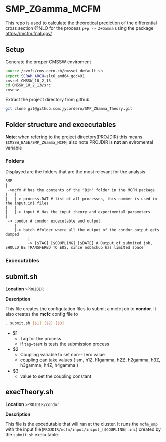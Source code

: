 # SMP_ZGamma_MCFM

This repo is used to calculate the theoretical prediction of the differential cross section @NLO for the process `p+p -> Z+Gamma` using the package https://mcfm.fnal.gov/

## Setup

Generate the proper CMSSW enviroment

```bash
source /cvmfs/cms.cern.ch/cmsset_default.sh
export SCRAM_ARCH=slc6_amd64_gcc491
cmsrel CMSSW_10_2_13
cd CMSSW_10_2_13/src
cmsenv
```

Extract the project directory from github
```bash
git clone git@github.com:jycordero/SMP_ZGamma_Theory.git
```

## Folder structure and excecutables

**Note**: when refering to the project directory(PROJDIR) this means `$CMSSW_BASE/SMP_ZGamma_MCFM`, also note PROJDIR is **not** an eviromental variable

### Folders
Displayed are the folders that are the most relevant for the analysis

```
SMP
|
 ->mcfm # has the contents of the "Bin" folder in the MCFM package
|   |
|   |-> process.DAT # list of all processes, this number is used in the input.ini files
|   |
|   |-> input # Has the input theory and experimental parameters
|
 -> condor # condor excecutable and output 
    |
    |-> batch #folder where all the output of the condor output gets dumped
          |
          -> [$TAG]_[$COUPLING]_[$DATE] # Output of submited job, SHOULD BE TRANSFERED TO EOS, since nobackup has limited space
```
### Excecutables

**submit.sh**
---

**Location** `>PROJDIR`

**Description**

This file creates the configutation files to submit a mcfc job to **condor**. It also creates the **mcfc** config file to 

```bash
. submit.sh [$1] [$2] [$3]
```
  * $1
    * Tag for the process
    * if `tag=test` is tests the submission process
  * $2
    * Coupling variable to set non--zero value
    * coupling can take values { sm, h1Z, h1gamma, h2Z, h2gamma, h3Z, h3gamma, h4Z, h4gamma }
  * $3
    * value to set the coupling constant
    
**execTheory.sh**
---

**Location** `>PROJDIR/condor`

**Description**

This file is the excedutable that will ran at the cluster. It runs the `mcfm_omp` with the input file(`PROJDIR/mcfm/input/iniput_[$COUPLING].ini`) created by the `submit.sh` executable.
